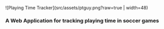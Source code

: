 ![Playing Time Tracker](src/assets/ptguy.png?raw=true | width=48)

### A Web Application for tracking playing time in soccer games


